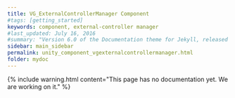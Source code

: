 ```yaml
---
title: VG_ExternalControllerManager Component
#tags: [getting_started]
keywords: component, external-controller manager
#last_updated: July 16, 2016
#summary: "Version 6.0 of the Documentation theme for Jekyll, released July 4, 2016, implements relative links so you can view the files offline or on any server without configuring urls and baseurls. Additionally, you can store pages in subdirectories. Templates for alerts and images are available."
sidebar: main_sidebar
permalink: unity_component_vgexternalcontrollermanager.html
folder: mydoc
---
```


<!--
VG_ExternalControllerManager is a is a <a href="#" data-toggle="tooltip" data-original-title="{{site.data.glossary.VGPublicScript}}">public script</a> that exemplifies how you could provide custom controller scripts for your application. 
The class, used in MyVirtualGrasp.cs, provides a tutorial on the VG API functions for external sensor control. 
-->


{% include warning.html content="This page has no documentation yet. We are working on it." %}


